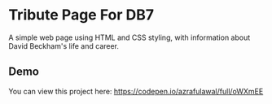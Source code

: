 # Tribute Page For DB7

A simple web page using HTML and CSS styling, with information about David Beckham's life and career.

## Demo

You can view this project here: https://codepen.io/azrafulawal/full/oWXmEE
